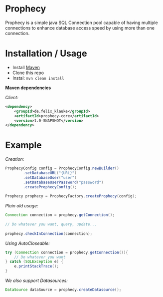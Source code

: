 # Prophecy

Prophecy is a simple java SQL Connection pool capable of having multiple connections to enhance
database access speed by using more than one connection. 

# Installation / Usage

- Install [Maven](http://maven.apache.org/download.cgi)
- Clone this repo
- Instal: ```mvn clean install```

**Maven dependencies**

_Client:_
```xml
<dependency>
    <groupId>de.felix_klauke</groupId>
    <artifactId>prophecy-core</artifactId>
    <version>1.0-SNAPSHOT</version>
</dependency>
```

# Example

_Creation:_
```java
ProphecyConfig config = ProphecyConfig.newBuilder()
        .setDatabaseURL("{URL}")
        .setDatabaseUser("user")
        .setDatabaseUserPassword("password")
        .createProphecyConfig();
        
Prophecy prophecy = ProphecyFactory.createProphecy(config);
```

_Plain old usage:_
```java
Connection connection = prophecy.getConnection();
        
// Do whatever you want, query, update...
        
prophecy.checkInConnection(connection);
```

_Using AutoCloseable:_
```java
try (Connection connection = prophecy.getConnection()){
    // Do whatever you want
} catch (SQLException e) {
    e.printStackTrace();
}
```

_We also support Datasources:_
```java
DataSource dataSource = prophecy.createDatasource();
```